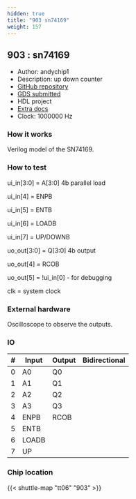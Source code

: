 ```yaml
---
hidden: true
title: "903 sn74169"
weight: 157
---
```


## 903 : sn74169

* Author: andychip1
* Description: up down counter
* [GitHub repository](https://github.com/andychip1/sn74169)
* [GDS submitted](https://github.com/andychip1/sn74169/actions/runs/8746609882)
* HDL project
* [Extra docs]()
* Clock: 1000000 Hz

<!---

This file is used to generate your project datasheet. Please fill in the information below and delete any unused
sections.

You can also include images in this folder and reference them in the markdown. Each image must be less than
512 kb in size, and the combined size of all images must be less than 1 MB.
-->


### How it works

Verilog model of the SN74169.

### How to test

ui_in[3:0] = A[3:0] 4b parallel load

ui_in[4] = ENPB

ui_in[5] = ENTB

ui_in[6] = LOADB

ui_in[7] = UP/DOWNB

uo_out[3:0] = Q[3:0] 4b output

uo_out[4] = RCOB

uo_out[5] = !ui_in[0]  - for debugging

clk = system clock

### External hardware

Oscilloscope to observe the outputs.


### IO

| #             | Input    | Output   | Bidirectional   |
| ------------- | -------- | -------- | --------------- |
| 0 | A0  | Q0  |      |
| 1 | A1  | Q1  |      |
| 2 | A2  | Q2  |      |
| 3 | A3  | Q3  |      |
| 4 | ENPB  | RCOB  |      |
| 5 | ENTB  |   |      |
| 6 | LOADB  |   |      |
| 7 | UP  |   |      |


### Chip location

{{< shuttle-map "tt06" "903" >}}
